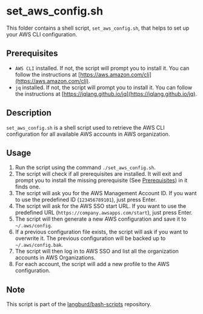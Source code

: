 # set_aws_config.sh

This folder contains a shell script, `set_aws_config.sh`, that helps to set up your AWS CLI configuration.

## Prerequisites

- `AWS CLI` installed. If not, the script will prompt you to install it. You can follow the instructions at [https://aws.amazon.com/cli](https://aws.amazon.com/cli).
- `jq` installed. If not, the script will prompt you to install it. You can follow the instructions at [https://jqlang.github.io/jq](https://jqlang.github.io/jq).

## Description

`set_aws_config.sh` is a shell script used to retrieve the AWS CLI configuration for all available AWS accounts in AWS organization.

## Usage

1. Run the script using the command `./set_aws_config.sh`.
2. The script will check if all prerequisites are installed. It will exit and prompt you to install the missing prerequisite (See [Prerequisites](#prerequisites)) in it finds one.
3. The script will ask you for the AWS Management Account ID. If you want to use the predefined ID (`123456789101`), just press Enter.
4. The script will ask for the AWS SSO start URL. If you want to use the predefined URL (`https://company.awsapps.com/start`), just press Enter.
5. The script will then generate a new AWS configuration and save it to `~/.aws/config`.
6. If a previous configuration file exists, the script will ask if you want to overwrite it. The previous configuration will be backed up to `~/.aws/config.bak`.
7. The script will then log in to AWS SSO and list all the organization accounts in AWS Organizations.
8. For each account, the script will add a new profile to the AWS configuration.

## Note

This script is part of the [langburd/bash-scripts](https://github.com/langburd/bash-scripts) repository.
